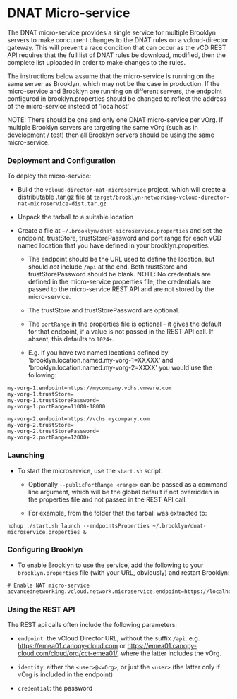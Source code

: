 DNAT Micro-service
===

The DNAT micro-service provides a single service for multiple Brooklyn servers to make
concurrent changes to the DNAT rules on a vcloud-director gateway. This will 
prevent a race condition that can occur as the vCD REST API requires that the full
list of DNAT rules be download, modified, then the complete list uploaded in order
to make changes to the rules.

The instructions below assume that the micro-service is running on the same server 
as Brooklyn, which may not be the case in production. If the micro-service and Brooklyn
are running on different servers, the endpoint configured in brooklyn.properties
should be changed to reflect the address of the micro-service instead of 'localhost'

NOTE: There should be one and only one DNAT micro-service per vOrg. If multiple
Brooklyn servers are targeting the same vOrg (such as in development / test) then all
Brooklyn servers should be using the same micro-service.


### Deployment and Configuration

To deploy the micro-service:

* Build the `vcloud-director-nat-microservice` project, which will create a
distributable .tar.gz file at `target/brooklyn-networking-vcloud-director-nat-microservice-dist.tar.gz`

* Unpack the tarball to a suitable location

* Create a file at `~/.brooklyn/dnat-microservice.properties` and set the endpoint,
trustStore, trustStorePassword and port range for each vCD named location that you have 
defined in your brooklyn.properties. 

  * The endpoint should be the URL used to define the location, but should *not*
    include `/api` at the end. Both trustStore and trustStorePassword should be blank.
    NOTE: No credentials are defined in the micro-service properties file; the
    credentials are passed to the micro-service REST API and are not stored by the
    micro-service.

  * The trustStore and trustStorePassword are optional.
  
  * The `portRange` in the properties file is optional - it gives the default for that
    endpoint, if a value is not passed in the REST API call. If absent, this defaults 
    to `1024+`.

  * E.g. if you have two named locations defined by
    'brooklyn.location.named.my-vorg-1=XXXXX' and 'brooklyn.location.named.my-vorg-2=XXXX'
    you would use the following:

```
my-vorg-1.endpoint=https://mycompany.vchs.vmware.com
my-vorg-1.trustStore=
my-vorg-1.trustStorePassword=
my-vorg-1.portRange=11000-18000

my-vorg-2.endpoint=https://vchs.mycompany.com
my-vorg-2.trustStore=
my-vorg-2.trustStorePassword=
my-vorg-2.portRange=12000+
```


### Launching

* To start the microservice, use the `start.sh` script.

  * Optionally `--publicPortRange <range>` can be passed as a command line argument,
    which will be the global default if not overridden in the properties file and
    not passed in the REST API call.
 
  * For example, from the folder that the tarball was extracted to:

```
nohup ./start.sh launch --endpointsProperties ~/.brooklyn/dnat-microservice.properties &
```


### Configuring Brooklyn

* To enable Brooklyn to use the service, add the following to your `brooklyn.properties`
  file (with your URL, obviously) and restart Brooklyn:

```
# Enable NAT micro-service
advancednetworking.vcloud.network.microservice.endpoint=https://localhost:8443
```


### Using the REST API

The REST api calls often include the following parameters:

* `endpoint`: the vCloud Director URL, without the suffix `/api`.
  e.g. https://emea01.canopy-cloud.com or https://emea01.canopy-cloud.com/cloud/org/cct-emea01/,
  where the latter includes the vOrg.

* `identity`: either the `<user>@<vOrg>`, or just the `<user>` (the latter only if vOrg is 
  included in the endpoint) 

* `credential`: the password
